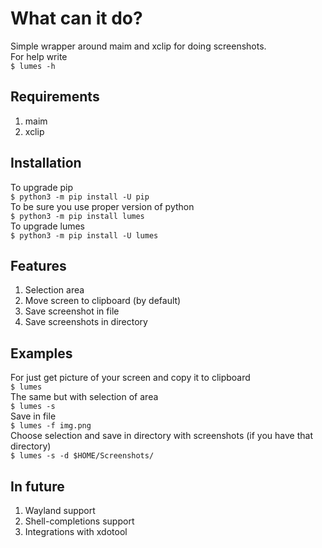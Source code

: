 What can it do?
==========

Simple wrapper around maim and xclip for doing screenshots.</br>
For help write</br>
`$ lumes -h`

Requirements
----------

1. maim
2. xclip

Installation
------------
To upgrade pip
</br>`$ python3 -m pip install -U pip`
</br>To be sure you use proper version of python
</br>`$ python3 -m pip install lumes`
</br>To upgrade lumes
</br>`$ python3 -m pip install -U lumes`

Features
-----------

1. Selection area
2. Move screen to clipboard (by default)
3. Save screenshot in file
4. Save screenshots in directory

Examples
----------
For just get picture of your screen and copy it to clipboard
</br>`$ lumes `
</br>The same but with selection of area
</br>`$ lumes -s `
</br>Save in file
</br>`$ lumes -f img.png`
</br>Choose selection and save in directory with screenshots (if you have that directory)
</br>`$ lumes -s -d $HOME/Screenshots/`

In future
----------

1. Wayland support
2. Shell-completions support
3. Integrations with xdotool
